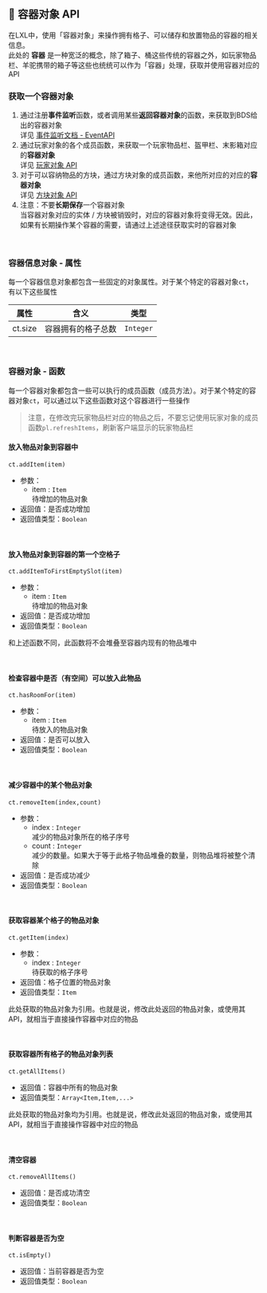 ## 👜 容器对象 API

在LXL中，使用「容器对象」来操作拥有格子、可以储存和放置物品的容器的相关信息。  
此处的 **容器** 是一种宽泛的概念，除了箱子、桶这些传统的容器之外，如玩家物品栏、羊驼携带的箱子等这些也统统可以作为「容器」处理，获取并使用容器对应的API

### 获取一个容器对象

1. 通过注册**事件监听**函数，或者调用某些**返回容器对象**的函数，来获取到BDS给出的容器对象    
   详见 [事件监听文档 - EventAPI](zh_CN/Development/EventAPI/Listen.md)      
2. 通过玩家对象的各个成员函数，来获取一个玩家物品栏、盔甲栏、末影箱对应的**容器对象**    
   详见 [玩家对象 API](zh_CN/Development/GameAPI/Player.md)      
3. 对于可以容纳物品的方块，通过方块对象的成员函数，来他所对应的对应的**容器对象**    
   详见 [方块对象 API](zh_CN/Development/GameAPI/Block.md)      
4. 注意：不要**长期保存**一个容器对象  
   当容器对象对应的实体 / 方块被销毁时，对应的容器对象将变得无效。因此，如果有长期操作某个容器的需要，请通过上述途径获取实时的容器对象

<br>

### 容器信息对象 - 属性

每一个容器信息对象都包含一些固定的对象属性。对于某个特定的容器对象`ct`，有以下这些属性

| 属性    | 含义               | 类型      |
| ------- | ------------------ | --------- |
| ct.size | 容器拥有的格子总数 | `Integer` |

<br>

### 容器对象 - 函数

每一个容器对象都包含一些可以执行的成员函数（成员方法）。对于某个特定的容器对象`ct`，可以通过以下这些函数对这个容器进行一些操作

> 注意，在修改完玩家物品栏对应的物品之后，不要忘记使用玩家对象的成员函数`pl.refreshItems`，刷新客户端显示的玩家物品栏

#### 放入物品对象到容器中  

`ct.addItem(item)`  

- 参数：
  - item : `Item`  
    待增加的物品对象
- 返回值：是否成功增加
- 返回值类型：`Boolean`

<br>

#### 放入物品对象到容器的第一个空格子

`ct.addItemToFirstEmptySlot(item)`  

- 参数：
  - item : `Item`  
    待增加的物品对象
- 返回值：是否成功增加
- 返回值类型：`Boolean`

和上述函数不同，此函数将不会堆叠至容器内现有的物品堆中

<br>

#### 检查容器中是否（有空间）可以放入此物品 

`ct.hasRoomFor(item)`  

- 参数：
  - item : `Item`  
    待放入的物品对象
- 返回值：是否可以放入
- 返回值类型：`Boolean`

<br>

#### 减少容器中的某个物品对象

`ct.removeItem(index,count)`  

- 参数：
  - index : `Integer`  
    减少的物品对象所在的格子序号
  - count : `Integer`  
    减少的数量。如果大于等于此格子物品堆叠的数量，则物品堆将被整个清除
- 返回值：是否成功减少
- 返回值类型：`Boolean`

<br>

#### 获取容器某个格子的物品对象

`ct.getItem(index)`  

- 参数：
  - index : `Integer`  
    待获取的格子序号
- 返回值：格子位置的物品对象
- 返回值类型：`Item`

此处获取的物品对象为引用。也就是说，修改此处返回的物品对象，或使用其API，就相当于直接操作容器中对应的物品

<br>

#### 获取容器所有格子的物品对象列表

`ct.getAllItems()`  

- 返回值：容器中所有的物品对象
- 返回值类型：`Array<Item,Item,...>`

此处获取的物品对象均为引用。也就是说，修改此处返回的物品对象，或使用其API，就相当于直接操作容器中对应的物品

<br>

#### 清空容器

`ct.removeAllItems()`  

- 返回值：是否成功清空
- 返回值类型：`Boolean`

<br>

#### 判断容器是否为空

`ct.isEmpty()`  

- 返回值：当前容器是否为空
- 返回值类型：`Boolean`